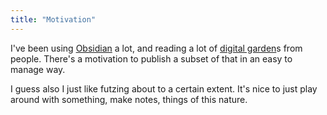 ```yaml
---
title: "Motivation"
---
```


I've been using [Obsidian](Obsidian) a lot, and reading a lot of [digital garden](garden/digital%20garden.md)s from people. There's a motivation to publish a subset of that in an easy to manage way.

I guess also I just like futzing about to a certain extent. It's nice to just play around with something, make notes, things of this nature.